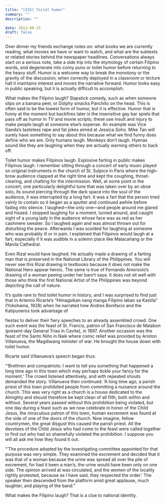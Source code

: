 ```yaml
---
title: "[225] Toilet humor"
summary: ""
description: ""

date: 2013-08-15
draft: false
---
```


Over dinner my friends exchange notes on: what books we are currently reading, what movies we have or want to watch, and what are the subtexts or related stories behind the newspaper headlines. Conversations always start on a serious note, take a side trip into the etymology of certain Filipino words, and degenerate into corny puns or toilet humor before returning to the heavy stuff. Humor is a welcome way to break the monotony or the gravity of the discussion; when correctly deployed in a classroom or lecture hall it maintains interest and moves the narrative forward. Humor looks easy in public speaking, but it is actually difficult to accomplish.

What makes the Filipino laugh? Slapstick comedy, such as when someone slips on a banana peel, or Dolphy smacks Panchito on the head. This is often said to be the lowest form of humor, but it is effective. Humor that is funny at the moment but backfires later is the insensitive gay bar spiels that pass off as humor in TV and movie scripts; these use insult and injury to make people laugh at someone else’s expense. An example was Vice Ganda’s tasteless rape and fat jokes aimed at Jessica Soho. Mike Tan will surely have something to say about this because what we find funny does define who we are. Only humans laugh. Monkeys don’t laugh. Hyenas sound like they are laughing when they are actually warning others to back off.

Toilet humor makes Filipinos laugh. Explosive farting in public makes Filipinos laugh. I remember sitting through a concert of early music played on original instruments in the church of St. Sulpice in Paris where the high-brow audience clapped at the right time and kept the coughing, throat-clearing, and chatting for the intermission. Well, at some point in the concert, one particularly delightful tune that was taken over by an oboe solo, its sound piercing through the dark space into the soul of the audience, it was interrupted by a long fart. It was a fart that the person tried vainly to contain so it began as a sputter and continued awhile before fading into silence. I laughed—the only one—and people around me glared and hissed. I stopped laughing for a moment, turned around, and caught sight of a young lady in the audience whose face was as red as her cashmere sweater. So I laughed again and was almost thrown out for disturbing the peace. Afterwards I was scolded for laughing at someone who was probably ill or in pain. I explained that Filipinos would laugh at a fart, especially if it was audible in a solemn place like Malacañang or the Manila Cathedral.

Even Rizal would have laughed. He actually made a drawing of a farting man that is preserved in the National Library of the Philippines. You will never see this Rizal drawing in textbooks because it does not make the National Hero appear heroic. The same is true of Fernando Amorsolo’s drawing of a woman peeing under her  baro’t saya. It does not sit well with those who think the first National Artist of the Philippines was beyond depicting the call of nature.

It’s quite rare to find toilet humor in history, and I was surprised to find just that in Artemio Ricarte’s “Himagsikan nang manga Filipino laban sa Kastila” (Yokohama, 1928) when he narrated how Andres Bonifacio and the Katipuneros took advantage of

fiestas to deliver their fiery speeches to an already assembled crowd. One such event was the feast of St. Francis, patron of San Francisco de Malabon (present-day General Trias in Cavite), in 1897. Another occasion was the feast of the Santo Niño in Naik where comic relief was provided by Ariston Villanueva, the Magdiwang minister of war. He brought the house down with toilet humor.

Ricarte said Villanueva’s speech began thus:

“‘Brethren and compatriots: I want to tell you something that happened a long time ago in this town which may perhaps tickle your fancy for the moment.’ The crowd listened attentively, and with repeated shouts demanded the story. Villanueva then continued: ‘A long time ago, a parish priest of this town prohibited people from committing a nuisance around the church. This was very right as a church is a house dedicated to the Almighty and should therefore be kept clean of all filth, both within and without. Several years passed without this prohibition being violated, but one day during a feast such as we now celebrate in honor of the Child Jesus, the miraculous patron of this town, human excrement was found at the side of one of the doors of the church. Now imagine, fellow countrymen, the great disgust this caused the parish priest. All the devotees of the Child Jesus who had come to the feast were called together to find out who had so shamefully violated the prohibition. I suppose you will all ask me how they found it out.

“‘The procedure adopted by the investigating committee appointed for that purpose was very simple. They examined the excrement and decided that it was that of a woman because the urine was spread all over the pile of excrement, for had it been a man’s, the urine would have been only on one side. The opinion arrived at was circulated, and the women of the locality rightly protested, because as I have said, they respected the order.’ The speaker then descended from the platform amid great applause, much laughter, and playing of the band.”

What makes the Filipino laugh? That is a clue to national identity.

